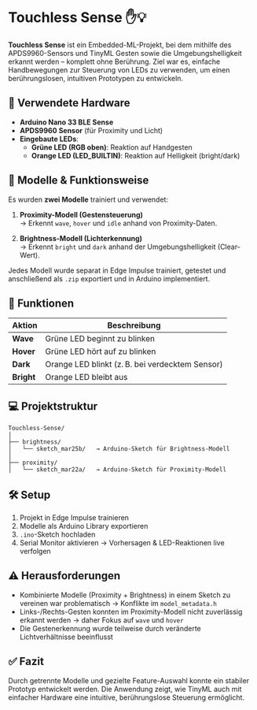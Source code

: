# Touchless Sense ✋💡

**Touchless Sense** ist ein Embedded-ML-Projekt, bei dem mithilfe des APDS9960-Sensors und TinyML Gesten sowie die Umgebungshelligkeit erkannt werden – komplett ohne Berührung. Ziel war es, einfache Handbewegungen zur Steuerung von LEDs zu verwenden, um einen berührungslosen, intuitiven Prototypen zu entwickeln.

## 🔧 Verwendete Hardware

- **Arduino Nano 33 BLE Sense**
- **APDS9960 Sensor** (für Proximity und Licht)
- **Eingebaute LEDs**:
  - **Grüne LED (RGB oben)**: Reaktion auf Handgesten
  - **Orange LED (LED_BUILTIN)**: Reaktion auf Helligkeit (bright/dark)

## 🧠 Modelle & Funktionsweise

Es wurden **zwei Modelle** trainiert und verwendet:

1. **Proximity-Modell (Gestensteuerung)**  
   → Erkennt `wave`, `hover` und `idle` anhand von Proximity-Daten.

2. **Brightness-Modell (Lichterkennung)**  
   → Erkennt `bright` und `dark` anhand der Umgebungshelligkeit (Clear-Wert).

Jedes Modell wurde separat in Edge Impulse trainiert, getestet und anschließend als `.zip` exportiert und in Arduino implementiert.

## 🎯 Funktionen

| Aktion           | Beschreibung                                    |
|------------------|--------------------------------------------------|
| **Wave**         | Grüne LED beginnt zu blinken                     |
| **Hover**        | Grüne LED hört auf zu blinken                    |
| **Dark**         | Orange LED blinkt (z. B. bei verdecktem Sensor)  |
| **Bright**       | Orange LED bleibt aus                           |

## 💻 Projektstruktur

```
Touchless-Sense/
│
├── brightness/
│   └── sketch_mar25b/   → Arduino-Sketch für Brightness-Modell
│
├── proximity/
│   └── sketch_mar22a/   → Arduino-Sketch für Proximity-Modell
```

## 🛠️ Setup

1. Projekt in Edge Impulse trainieren
2. Modelle als Arduino Library exportieren
3. `.ino`-Sketch hochladen
4. Serial Monitor aktivieren → Vorhersagen & LED-Reaktionen live verfolgen

## ⚠️ Herausforderungen

- Kombinierte Modelle (Proximity + Brightness) in einem Sketch zu vereinen war problematisch → Konflikte im `model_metadata.h`
- Links-/Rechts-Gesten konnten im Proximity-Modell nicht zuverlässig erkannt werden → daher Fokus auf `wave` und `hover`
- Die Gestenerkennung wurde teilweise durch veränderte Lichtverhältnisse beeinflusst

## ✅ Fazit

Durch getrennte Modelle und gezielte Feature-Auswahl konnte ein stabiler Prototyp entwickelt werden. Die Anwendung zeigt, wie TinyML auch mit einfacher Hardware eine intuitive, berührungslose Steuerung ermöglicht.
